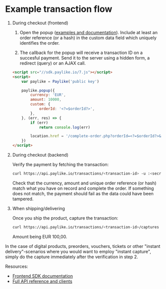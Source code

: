# Example transaction flow


1. During checkout (frontend)

	1. Open the popup ([examples and documentation](https://github.com/paylike/sdk)). Include at least an order reference (or a hash) in the custom data field which uniquely identifies the order.

	2. The callback for the popup will receive a transaction ID on a succesful payment. Send it to the server using a hidden form, a redirect (query) or an AJAX call.

	```html
	<script src="//sdk.paylike.io/7.js"></script>
	<script>
		var paylike = Paylike('public key')

		paylike.popup({
			currency: 'EUR',
			amount: 10000,
			custom: {
				orderId: '<?=$orderId?>',
			},
		}, (err, res) => {
			if (err)
				return console.log(err)

			location.href = '/complete-order.php?orderId=<?=$orderId?>&transactionId='+res.transaction.id
		})
	</script>
	```

2. During checkout (backend)

	Verify the payment by fetching the transaction:

	```bash
	curl https://api.paylike.io/transactions/<transaction-id> -u :<secret-app-key>
	```

	Check that the currency, amount and unique order reference (or hash) match
	what you have on record and complete the order. If something does not
	match, the payment should fail as the data could have been tampered.

3. When shipping/delivering

	Once you ship the product, capture the transaction:

	```bash
	curl https://api.paylike.io/transactions/<transaction-id>/captures -u :<secret-app-key> -d currency=EUR -d amount=10000
	```

	Amount being EUR 100,00.

In the case of digital products, preorders, vouchers, tickets or other
"instant delivery"-scenarios where you would want to employ "instant capture",
simply do the capture immediately after the verification in step 2.

Resources:

- [Frontend SDK documentation](https://github.com/paylike/sdk)
- [Full API reference and clients](https://github.com/paylike/api-docs)
